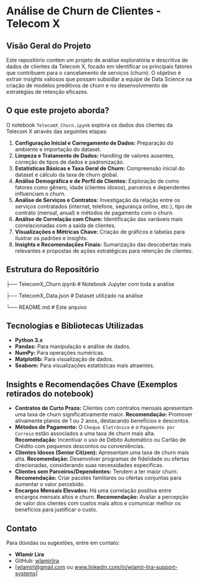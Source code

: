 # Análise de Churn de Clientes - Telecom X

## Visão Geral do Projeto

Este repositório contém um projeto de análise exploratória e descritiva de dados de clientes da Telecom X, focado em identificar os principais fatores que contribuem para o cancelamento de serviços (churn). O objetivo é extrair insights valiosos que possam subsidiar a equipe de Data Science na criação de modelos preditivos de churn e no desenvolvimento de estratégias de retenção eficazes.

## O que este projeto aborda?

O notebook `TelecomX_Churn.ipynb` explora os dados dos clientes da Telecom X através das seguintes etapas:

1.  **Configuração Inicial e Carregamento de Dados:** Preparação do ambiente e importação do dataset.
2.  **Limpeza e Tratamento de Dados:** Handling de valores ausentes, correção de tipos de dados e padronização.
3.  **Estatísticas Básicas e Taxa Geral de Churn:** Compreensão inicial do dataset e cálculo da taxa de churn global.
4.  **Análise Demográfica e de Perfil de Clientes:** Exploração de como fatores como gênero, idade (clientes idosos), parceiros e dependentes influenciam o churn.
5.  **Análise de Serviços e Contratos:** Investigação da relação entre os serviços contratados (internet, telefone, segurança online, etc.), tipo de contrato (mensal, anual) e métodos de pagamento com o churn.
6.  **Análise de Correlação com Churn:** Identificação das variáveis mais correlacionadas com a saída de clientes.
7.  **Visualizações e Métricas Chave:** Criação de gráficos e tabelas para ilustrar os padrões e insights.
8.  **Insights e Recomendações Finais:** Sumarização das descobertas mais relevantes e propostas de ações estratégicas para retenção de clientes.

## Estrutura do Repositório

├── TelecomX_Churn.ipynb     # Notebook Jupyter com toda a análise

├── TelecomX_Data.json       # Dataset utilizado na análise

└── README.md                # Este arquivo

## Tecnologias e Bibliotecas Utilizadas

* **Python 3.x**
* **Pandas:** Para manipulação e análise de dados.
* **NumPy:** Para operações numéricas.
* **Matplotlib:** Para visualização de dados.
* **Seaborn:** Para visualizações estatísticas mais atraentes.

## Insights e Recomendações Chave (Exemplos retirados do notebook)

* **Contratos de Curto Prazo:** Clientes com contratos mensais apresentam uma taxa de churn significativamente maior. **Recomendação:** Promover ativamente planos de 1 ou 2 anos, destacando benefícios e descontos.
* **Métodos de Pagamento:** O `Cheque Eletrônico` e o `Pagamento por Correio` estão associados a uma taxa de churn mais alta. **Recomendação:** Incentivar o uso de Débito Automático ou Cartão de Crédito com pequenos descontos ou conveniências.
* **Clientes Idosos (Senior Citizen):** Apresentam uma taxa de churn mais alta. **Recomendação:** Desenvolver programas de fidelidade ou ofertas direcionadas, considerando suas necessidades específicas.
* **Clientes sem Parceiros/Dependentes:** Tendem a ter maior churn. **Recomendação:** Criar pacotes familiares ou ofertas conjuntas para aumentar o valor percebido.
* **Encargos Mensais Elevados:** Há uma correlação positiva entre encargos mensais altos e churn. **Recomendação:** Avaliar a percepção de valor dos clientes com custos mais altos e comunicar melhor os benefícios para justificar o custo.


## Contato

Para dúvidas ou sugestões, entre em contato:

* **Wlamir Lira**
* GitHub: [wlamirlira](https://github.com/wlamirlira)
* [wlamirl@gmail.com ou www.linkedin.com/in/wlamir-lira-support-systems]
